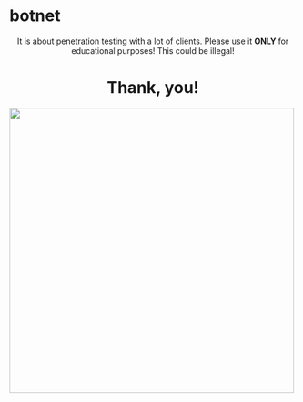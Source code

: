 # botnet
<p align="center"> It is about penetration testing with a lot of clients. Please use it <b> ONLY </b> for educational purposes! This could be illegal! </p>
<h1 align="center"> Thank, you! </h1>
<div class="img">
  <img src="https://www.google.com/url?sa=i&url=https%3A%2F%2Fappdevelopermagazine.com%2Fmaking-application-testing-a-first-class-citizen-of-the-agile-age%2F&psig=AOvVaw1sy8gKzSncUx-twYfcfuUQ&ust=1627850371329000&source=images&cd=vfe&ved=0CAsQjRxqFwoTCNDqjKuVjvICFQAAAAAdAAAAABAI" width=500, height=500>
</div>
